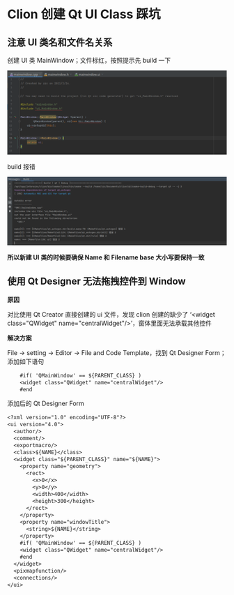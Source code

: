 # Clion 创建 Qt UI Class 踩坑

## 注意 UI 类名和文件名关系

创建 UI 类 MainWindow；文件标红，按照提示先 build 一下

![01](img/003/01.png)

build 报错

![02](img/003/02.png)

**所以新建 UI 类的时候要确保 Name 和 Filename base 大小写要保持一致**



## 使用 Qt Designer 无法拖拽控件到 Window

**原因**

对比使用 Qt Creator 直接创建的 ui 文件，发现 clion 创建的缺少了 ‘\<widget class="QWidget" name="centralWidget"/\>’，窗体里面无法承载其他控件

**解决方案**

File -> setting -> Editor -> File and Code Template，找到 Qt Designer Form；添加如下语句

```velocity
    #if( 'QMainWindow' == ${PARENT_CLASS} )
    <widget class="QWidget" name="centralWidget"/>
    #end
```

添加后的 Qt Designer Form

```velocity
<?xml version="1.0" encoding="UTF-8"?>
<ui version="4.0">
  <author/>
  <comment/>
  <exportmacro/>
  <class>${NAME}</class>
  <widget class="${PARENT_CLASS}" name="${NAME}">
    <property name="geometry">
      <rect>
        <x>0</x>
        <y>0</y>
        <width>400</width>
        <height>300</height>
      </rect>
    </property>
    <property name="windowTitle">
      <string>${NAME}</string>
    </property>
    #if( 'QMainWindow' == ${PARENT_CLASS} )
    <widget class="QWidget" name="centralWidget"/>
    #end
  </widget>
  <pixmapfunction/>
  <connections/>
</ui>
```






